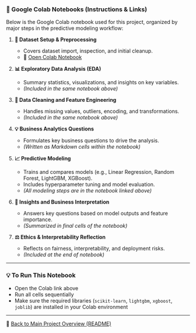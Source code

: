### 📘 Google Colab Notebooks (Instructions & Links)

Below is the Google Colab notebook used for this project, organized by major steps in the predictive modeling workflow:

1. **📁 Dataset Setup & Preprocessing**  
   - Covers dataset import, inspection, and initial cleanup.  
   - 🔗 [Open Colab Notebook](https://drive.google.com/file/d/1wIt18lFApKYCF4RjMVaVUPg5u4kyeB3i/view?usp=sharing)

2. **📊 Exploratory Data Analysis (EDA)**  
   - Summary statistics, visualizations, and insights on key variables.  
   - *(Included in the same notebook above)*

3. **🧹 Data Cleaning and Feature Engineering**  
   - Handles missing values, outliers, encoding, and transformations.  
   - *(Included in the same notebook above)*

4. **💡 Business Analytics Questions**  
   - Formulates key business questions to drive the analysis.  
   - *(Written as Markdown cells within the notebook)*

5. **📈 Predictive Modeling**  
   - Trains and compares models (e.g., Linear Regression, Random Forest, LightGBM, XGBoost).  
   - Includes hyperparameter tuning and model evaluation.  
   - *(All modeling steps are in the notebook linked above)*

6. **📌 Insights and Business Interpretation**  
   - Answers key questions based on model outputs and feature importance.  
   - *(Summarized in final cells of the notebook)*

7. **⚖️ Ethics & Interpretability Reflection**  
   - Reflects on fairness, interpretability, and deployment risks.  
   - *(Included at the end of notebook)*

---

### 💡 To Run This Notebook

- Open the Colab link above  
- Run all cells sequentially  
- Make sure the required libraries (`scikit-learn`, `lightgbm`, `xgboost`, `joblib`) are installed in your Colab environment

---

📌 [Back to Main Project Overview (README)](README.md)
